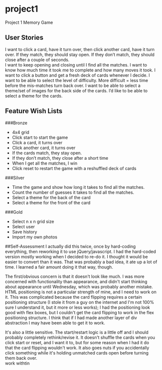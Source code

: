 # project1
Project 1 Memory Game

## User Stories
I want to click a card, have it turn over, then click another card, have it turn over.  If they match, they should stay open.  If they don’t match, they should close after a couple of seconds.  
I want to keep opening and closing until I find all the matches.
I want to know how much time it took me to complete and how many moves it took. 
I want to click a button and get a fresh deck of cards whenever I decide.
I want to be able to select the level of difficulty.  More difficult = less time before the mis-matches turn back over.
I want to be able to select a theme/set of images for the back side of the cards.
I’d like to be able to select a theme for the cards.

## Feature Wish Lists

###Bronze
- 4x4 grid
- Click start to start the game
- Click a card, it turns over
- Click another card, it turns over
- If the cards match, they stay open.
- If they don’t match, they close after a short time
- When I get all the matches, I win
- Click reset to restart the game with a reshuffled deck of cards

###Silver
- Time the game and show how long it takes to find all the matches.
- Count the number of guesses it takes to find all the matches.
- Select a theme for the back of the card
- Select a theme for the front of the card

###Gold
- Select n x n grid size
- Select user
- Save history
- Import my own photos

##Self-Assessment
I actually did this twice, once by hard-coding everything, then reworking it 
to use jQuery/javascript.  I had the hard-coded version mostly working when I decided to re-do it.  I thought it would be 
easier to convert than it was. That was probably a bad idea, it ate up a lot of time. I learned a fair amount doing it that 
way, though.

The first/obvious concern is that it doesn't look like much.  I was more concerned with functionality than 
appearance, and didn't start thinking about appearance until Wednesday, which was probably another mistake.  
HTML positioning is not a particular strength of mine, and I need to work on it. This was complicated because the card 
flipping requires a certain positioning structure (I stole it from a guy on the internet and I'm not 100% sure I understand
it, but it more or less works); I had the positioning look good with flex boxes, but I couldn't get the card 
flipping to work in the flex positioning structure.  I think that if I had made another layer of div abstraction 
I may have been able to get it to work.  

It's also a little sensitive.  The start/restart logic is a little off and I should probably completely rethink/revise 
it.  It doesn't shuffle the cards when you click start or reset, and I want it to, but for some reason when I had it do 
that the card flipping wouldn't work.  It also goes nuts if you accidentally click something while it's holding unmatched
cards open before turning them back over.  
work withtin

